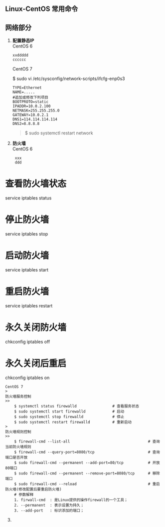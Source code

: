 Linux-CentOS 常用命令
----------

网络部分
----------
1.  **配置静态IP**  
	CentOS 6  
	> 
		xxddddd  
		cccccc

	CentOS 7  
	> 
	$ sudo vi /etc/sysconfig/network-scripts/ifcfg-enp0s3
	>> 
		TYPE=Ethernet  
		NAME=.....
		#追加或修改下列项目
		BOOTPROTO=static  
		IPADDR=10.0.2.100  
		NETMASK=255.255.255.0  
		GATEWAY=10.0.2.1
		DNS1=114.114.114.114
		DNS2=8.8.8.8  
	> 
	> $ sudo systemctl restart network  
2. **防火墙**  
	CentOS 6
	> 
		xxx   
		ddd  
# 查看防火墙状态
service iptables status
 
# 停止防火墙
service iptables stop
 
# 启动防火墙
service iptables start
 
# 重启防火墙
service iptables restart
 
# 永久关闭防火墙
chkconfig iptables off
 
# 永久关闭后重启
chkconfig iptables on

	CentOS 7  
	> 
	防火墙服务控制  
	>>
		$ systemctl status firewalld				# 查看服务状态  
		$ sudo systemctl start firewalld			# 启动  
		$ sudo systemctl stop firewalld				# 停止  
		$ sudo systemctl restart firewalld			# 重新启动  
	>
	防火墙规则控制
	>>
		$ firewall-cmd --list-all									# 查询当前防火墙规则  
		$ firewall-cmd --query-port=8080/tcp						# 查询端口是否开放  
		$ sudo firewall-cmd --permanent --add-port=80/tcp			# 开放80端口  
		$ sudo firewall-cmd --permanent --remove-port=8080/tcp		# 移除端口  
		$ sudo firewall-cmd --reload								# 重启防火墙(修改配置后要重启防火墙)  
		# 参数解释
		1. firwall-cmd	: 是Linux提供的操作firewall的一个工具；
		2. --permanent	: 表示设置为持久；
		3. --add-port	: 标识添加的端口；
3. 